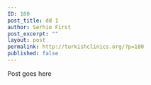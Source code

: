 ```yaml
---
ID: 180
post_title: dd 1
author: Serhio First
post_excerpt: ""
layout: post
permalink: http://turkishclinics.org/?p=180
published: false
---
```

Post goes here